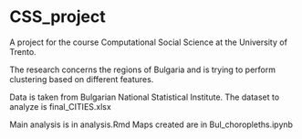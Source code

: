 # CSS_project
A project for the course Computational Social Science at the University of Trento.

The research concerns the regions of Bulgaria and is trying to perform clustering based on different features.

Data is taken from Bulgarian National Statistical Institute. The dataset to analyze is final_CITIES.xlsx


Main analysis is in analysis.Rmd
Maps created are in Bul_choropleths.ipynb

